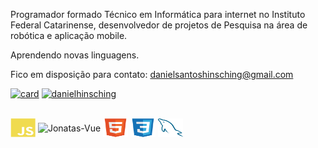 
Programador formado Técnico em Informática para internet no Instituto Federal Catarinense, desenvolvedor de projetos de Pesquisa na área de robótica e aplicação mobile.

Aprendendo novas linguagens.

Fico em disposição para contato: danielsantoshinsching@gmail.com

[![card](https://github-readme-stats.vercel.app/api?username=danielhinsching&theme=dark)](https://github.com/anuraghazra/github-readme-stats)
[![danielhinsching](https://github-readme-stats.vercel.app/api/top-langs/?username=danielhinsching&hide=html&layout=compact&theme=dark)](https://github.com/anuraghazra/github-readme-stats)
<div style="display: inline_block width: 45%"><br>
  <img align="center" alt="Jonatas-Js" height="30" width="40" src="https://raw.githubusercontent.com/devicons/devicon/master/icons/javascript/javascript-plain.svg">
  <img align="center" alt="Jonatas-Vue" height="30" width="40" src="https://cdn.jsdelivr.net/gh/devicons/devicon/icons/vuejs/vuejs-original.svg">
  <img align="center" alt="Jonatas-HTML" height="30" width="40" src="https://raw.githubusercontent.com/devicons/devicon/master/icons/html5/html5-original.svg">
  <img align="center" alt="Jonatas-CSS" height="30" width="40" src="https://raw.githubusercontent.com/devicons/devicon/master/icons/css3/css3-original.svg">
  <img align="center" alt="Jonatas-Python" height="30" width="40" src="https://raw.githubusercontent.com/devicons/devicon/master/icons/mysql/mysql-original.svg">
  <img
[![octocat-1744119940022](https://github.com/user-attachments/assets/4ca4bf55-abcf-47ac-901c-e4f930a94113)]

